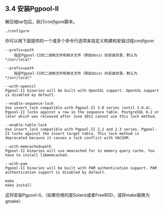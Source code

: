 ## 3.4 安装Pgpool-II
解压缩tar包后，执行*configure*脚本。
```shell
./configure
```
你可以用下面提供的一个或多个命令行选项来自定义构建和安装过程*configure:*
```shell
--prefix=path
    指定Pgpool-II的二进制文件和相关文件（例如docs）的安装目录，默认为*/usr/local*
```
```shell
--prefix=path
    指定Pgpool-II的二进制文件和相关文件（例如docs）的安装目录，默认为*/usr/local*
```
```
--with-openssl
Pgpool-II binaries will be built with OpenSSL support. OpenSSL support is disabled by default.
```
```
--enable-sequence-lock
Use insert_lock compatible with Pgpool-II 3.0 series (until 3.0.4). Pgpool-II locks against a row in the sequence table. PostgreSQL 8.2 or later which was released after June 2011 cannot use this lock method.
```
```
--enable-table-lock
Use insert_lock compatible with Pgpool-II 2.2 and 2.3 series. Pgpool-II locks against the insert target table. This lock method is deprecated because it causes a lock conflict with VACUUM.
```
```
--with-memcached=path
Pgpool-II binaries will use memcached for in memory query cache. You have to install libmemcached.
```
```
--with-pam
Pgpool-II binaries will be built with PAM authentication support. PAM authentication support is disabled by dafault.
```
```shell
make
make install
```
这将安装Pgpool-II。（如果你用的是Solaris或者FreeBSD，请将make替换为gmake）